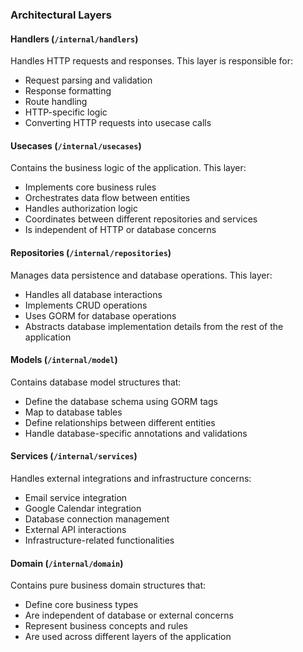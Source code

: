 ### Architectural Layers

#### Handlers (`/internal/handlers`)
Handles HTTP requests and responses. This layer is responsible for:
- Request parsing and validation
- Response formatting
- Route handling
- HTTP-specific logic
- Converting HTTP requests into usecase calls

#### Usecases (`/internal/usecases`)
Contains the business logic of the application. This layer:
- Implements core business rules
- Orchestrates data flow between entities
- Handles authorization logic
- Coordinates between different repositories and services
- Is independent of HTTP or database concerns

#### Repositories (`/internal/repositories`)
Manages data persistence and database operations. This layer:
- Handles all database interactions
- Implements CRUD operations
- Uses GORM for database operations
- Abstracts database implementation details from the rest of the application

#### Models (`/internal/model`)
Contains database model structures that:
- Define the database schema using GORM tags
- Map to database tables
- Define relationships between different entities
- Handle database-specific annotations and validations

#### Services (`/internal/services`)
Handles external integrations and infrastructure concerns:
- Email service integration
- Google Calendar integration
- Database connection management
- External API interactions
- Infrastructure-related functionalities

#### Domain (`/internal/domain`)
Contains pure business domain structures that:
- Define core business types
- Are independent of database or external concerns
- Represent business concepts and rules
- Are used across different layers of the application
